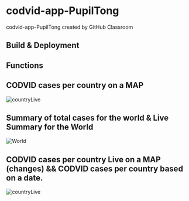 # codvid-app-PupilTong
codvid-app-PupilTong created by GitHub Classroom
## Build & Deployment
## Functions
## CODVID cases per country on a MAP
![countryLive](./gif/mapMove.gif)
## Summary of total cases for the world & Live Summary for the World
![World](./gif/worldLive.gif)
## CODVID cases per country Live on a MAP (changes) && CODVID cases per country based on a date.
![countryLive](./gif/countryLive.gif)
